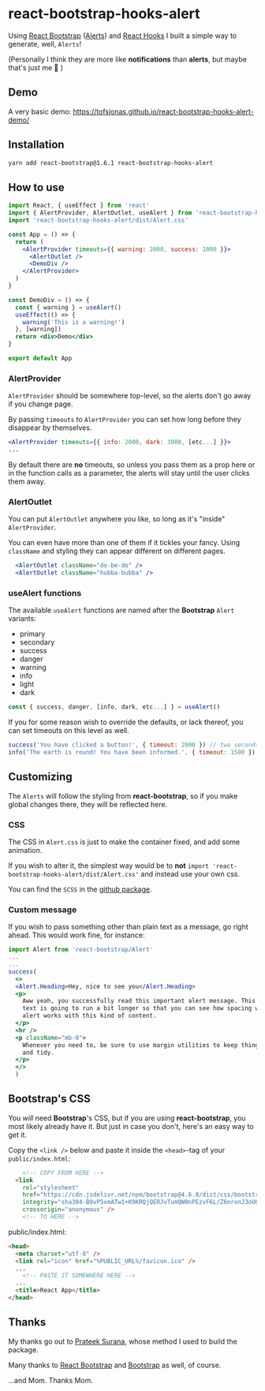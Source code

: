 # react-bootstrap-hooks-alert

Using [React Bootstrap](https://react-bootstrap.github.io/) ([Alerts](https://react-bootstrap.github.io/components/alerts/)) and [React Hooks](https://reactjs.org/docs/hooks-intro.html) I built a simple way to generate, well, `Alerts`!

(Personally I think they are more like **notifications** than **alerts**, but maybe that's just me 🤔 )

## Demo

A very basic demo: <https://tofsjonas.github.io/react-bootstrap-hooks-alert-demo/>

## Installation

``` bash
yarn add react-bootstrap@1.6.1 react-bootstrap-hooks-alert
```

## How to use

``` jsx
import React, { useEffect } from 'react'
import { AlertProvider, AlertOutlet, useAlert } from 'react-bootstrap-hooks-alert'
import 'react-bootstrap-hooks-alert/dist/Alert.css'

const App = () => {
  return (
    <AlertProvider timeouts={{ warning: 2000, success: 1000 }}>
      <AlertOutlet />
      <DemoDiv />
    </AlertProvider>
  )
}

const DemoDiv = () => {
  const { warning } = useAlert()
  useEffect(() => {
    warning('This is a warning!')
  }, [warning])
  return <div>Demo</div>
}

export default App
```

### AlertProvider

`AlertProvider` should be somewhere top-level, so the alerts don't go away if you change page.

By passing `timeouts` to `AlertProvider` you can set how long before they disappear by themselves.

``` jsx
<AlertProvider timeouts={{ info: 2000, dark: 3000, [etc...] }}>
...
```

By default there are **no** timeouts, so unless you pass them as a prop here or in the function calls as a parameter, the alerts will stay until the user clicks them away.

### AlertOutlet

You can put `AlertOutlet` anywhere you like, so long as it's "inside" `AlertProvider`.

You can even have more than one of them if it tickles your fancy. Using `className` and styling they can appear different on different pages.

``` jsx
  <AlertOutlet className="do-be-do" />
  <AlertOutlet className="hubba-bubba" />
```

### useAlert functions

The available `useAlert` functions are named after the **Bootstrap** `Alert` variants:

- primary
- secondary
- success
- danger
- warning
- info
- light
- dark

``` jsx
const { success, danger, [info, dark, etc...] } = useAlert()
```

If you for some reason wish to override the defaults, or lack thereof, you can set timeouts on this level as well.

``` jsx
success('You have clicked a button!', { timeout: 2000 }) // two seconds
info('The earth is round! You have been informed.', { timeout: 1500 }) // 1.5 seconds
```

## Customizing

The `Alerts` will follow the styling from **react-bootstrap**, so if you make global changes there, they will be reflected here.

### CSS

The CSS in `Alert.css` is just to make the container fixed, and add some animation.

If you wish to alter it, the simplest way would be to **not** `import 'react-bootstrap-hooks-alert/dist/Alert.css'` and instead use your own css.

You can find the `SCSS` in the [github package](https://github.com/tofsjonas/react-bootstrap-hooks-alert/blob/main/src/Alert.scss).

### Custom message

If you wish to pass something other than plain text as a message, go right ahead. This would work fine, for instance:

``` jsx
import Alert from 'react-bootstrap/Alert'
...
...
success(
  <>
  <Alert.Heading>Hey, nice to see you</Alert.Heading>
  <p>
    Aww yeah, you successfully read this important alert message. This example
    text is going to run a bit longer so that you can see how spacing within an
    alert works with this kind of content.
  </p>
  <hr />
  <p className="mb-0">
    Whenever you need to, be sure to use margin utilities to keep things nice
    and tidy.
  </p>
  </>
  )
```

## Bootstrap's CSS

You *will* need **Bootstrap**'s CSS, but if you are using **react-bootstrap**, you most likely already have it. But just in case you don't, here's an easy way to get it.

Copy the `<link />` below and paste it inside the `<head>`-tag of your `public/index.html`:

``` html
    <!-- COPY FROM HERE -->
  <link
    rel="stylesheet"
    href="https://cdn.jsdelivr.net/npm/bootstrap@4.6.0/dist/css/bootstrap.min.css"
    integrity="sha384-B0vP5xmATw1+K9KRQjQERJvTumQW0nPEzvF6L/Z6nronJ3oUOFUFpCjEUQouq2+l"
    crossorigin="anonymous" />
    <!-- TO HERE -->
```

public/index.html:

``` html
<head>
  <meta charset="utf-8" />
  <link rel="icon" href="%PUBLIC_URL%/favicon.ico" />
  ...
    <!-- PASTE IT SOMEWHERE HERE -->
  ...
  <title>React App</title>
</head>
```

## Thanks

My thanks go out to [Prateek Surana](https://prateeksurana.me/blog/react-library-with-typescript/), whose method I used to build the package.

Many thanks to [React Bootstrap](https://react-bootstrap.github.io/) and [Bootstrap](https://getbootstrap.com/) as well, of course.

...and Mom. Thanks Mom.
